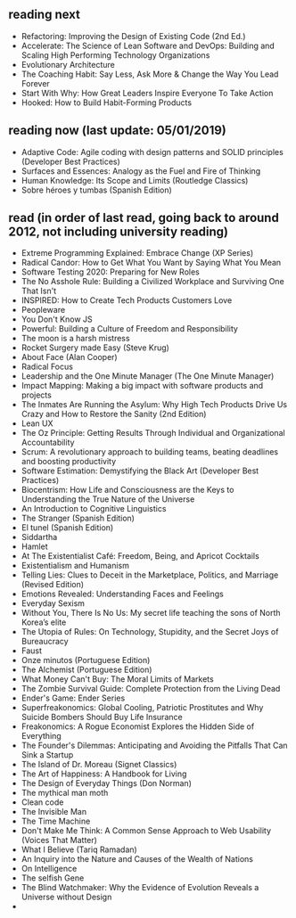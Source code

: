 ## reading next
- Refactoring: Improving the Design of Existing Code (2nd Ed.)
- Accelerate: The Science of Lean Software and DevOps: Building and Scaling High Performing Technology Organizations
- Evolutionary Architecture
- The Coaching Habit: Say Less, Ask More & Change the Way You Lead Forever
- Start With Why: How Great Leaders Inspire Everyone To Take Action
- Hooked: How to Build Habit-Forming Products

## reading now (last update: 05/01/2019)
- Adaptive Code: Agile coding with design patterns and SOLID principles (Developer Best Practices)
- Surfaces and Essences: Analogy as the Fuel and Fire of Thinking
- Human Knowledge: Its Scope and Limits (Routledge Classics)
- Sobre héroes y tumbas (Spanish Edition)

## read (in order of last read, going back to around 2012, not including university reading)
- Extreme Programming Explained: Embrace Change (XP Series)
- Radical Candor: How to Get What You Want by Saying What You Mean
- Software Testing 2020: Preparing for New Roles
- The No Asshole Rule: Building a Civilized Workplace and Surviving One That Isn't
- INSPIRED: How to Create Tech Products Customers Love
- Peopleware
- You Don't Know JS
- Powerful: Building a Culture of Freedom and Responsibility
- The moon is a harsh mistress
- Rocket Surgery made Easy (Steve Krug)
- About Face (Alan Cooper)
- Radical Focus
- Leadership and the One Minute Manager (The One Minute Manager)
- Impact Mapping: Making a big impact with software products and projects
- The Inmates Are Running the Asylum: Why High Tech Products Drive Us Crazy and How to Restore the Sanity (2nd Edition)
- Lean UX
- The Oz Principle: Getting Results Through Individual and Organizational Accountability
- Scrum: A revolutionary approach to building teams, beating deadlines and boosting productivity
- Software Estimation: Demystifying the Black Art (Developer Best Practices)
- Biocentrism: How Life and Consciousness are the Keys to Understanding the True Nature of the Universe
- An Introduction to Cognitive Linguistics
- The Stranger (Spanish Edition)
- El tunel (Spanish Edition)
- Siddartha
- Hamlet
- At The Existentialist Café: Freedom, Being, and Apricot Cocktails
- Existentialism and Humanism
- Telling Lies: Clues to Deceit in the Marketplace, Politics, and Marriage (Revised Edition)
- Emotions Revealed: Understanding Faces and Feelings
- Everyday Sexism
- Without You, There Is No Us: My secret life teaching the sons of North Korea’s elite
- The Utopia of Rules: On Technology, Stupidity, and the Secret Joys of Bureaucracy
- Faust
- Onze minutos (Portuguese Edition)
- The Alchemist (Portuguese Edition)
- What Money Can't Buy: The Moral Limits of Markets
- The Zombie Survival Guide: Complete Protection from the Living Dead
- Ender's Game: Ender Series
- Superfreakonomics: Global Cooling, Patriotic Prostitutes and Why Suicide Bombers Should Buy Life Insurance
- Freakonomics: A Rogue Economist Explores the Hidden Side of Everything
- The Founder's Dilemmas: Anticipating and Avoiding the Pitfalls That Can Sink a Startup
- The Island of Dr. Moreau (Signet Classics)
- The Art of Happiness: A Handbook for Living
- The Design of Everyday Things (Don Norman)
- The mythical man moth
- Clean code
- The Invisible Man
- The Time Machine
- Don't Make Me Think: A Common Sense Approach to Web Usability (Voices That Matter)
- What I Believe (Tariq Ramadan)
- An Inquiry into the Nature and Causes of the Wealth of Nations
- On Intelligence
- The selfish Gene
- The Blind Watchmaker: Why the Evidence of Evolution Reveals a Universe without Design
- 
